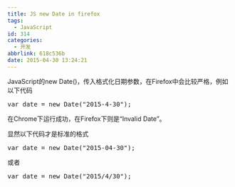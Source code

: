 ```yaml
---
title: JS new Date in firefox
tags:
  - JavaScript
id: 314
categories:
  - 开发
abbrlink: 618c536b
date: 2015-04-30 13:24:21
---
```


JavaScript的new Date()，传入格式化日期参数，在Firefox中会比较严格，例如以下代码
<pre class="lang:default decode:true">var date = new Date("2015-4-30");</pre>
在Chrome下运行成功，在Firefox下则是“Invalid Date”。

显然以下代码才是标准的格式
<pre class="lang:default decode:true ">var date = new Date("2015-04-30");</pre>
或者
<pre class="lang:default decode:true ">var date = new Date("2015/4/30");</pre>
&nbsp;